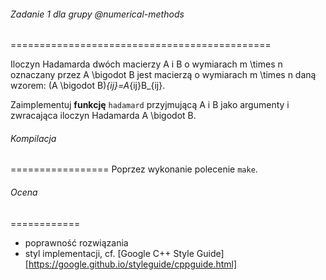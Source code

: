 ###### Zadanie 1 dla grupy @numerical-methods
=============================================

Iloczyn Hadamarda dwóch macierzy A i B o wymiarach m \times n oznaczany przez A
\bigodot B jest macierzą o wymiarach m \times n daną wzorem: (A \bigodot
B)_{ij}=A_{ij}B_{ij}.

Zaimplementuj **funkcję** ```hadamard``` przyjmującą A i B jako argumenty i
zwracająca iloczyn Hadamarda A \bigodot B.

###### Kompilacja
=================
Poprzez wykonanie polecenie `make`.

###### Ocena
============

* poprawność rozwiązania
* styl implementacji, cf. [Google C++ Style Guide][https://google.github.io/styleguide/cppguide.html]

